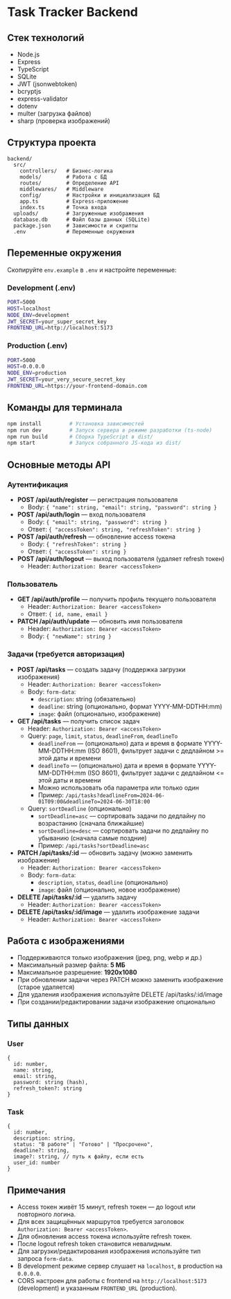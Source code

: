 # Task Tracker Backend

## Стек технологий

- Node.js
- Express
- TypeScript
- SQLite
- JWT (jsonwebtoken)
- bcryptjs
- express-validator
- dotenv
- multer (загрузка файлов)
- sharp (проверка изображений)

## Структура проекта

```
backend/
  src/
    controllers/   # Бизнес-логика
    models/        # Работа с БД
    routes/        # Определение API
    middlewares/   # Middleware
    config/        # Настройки и инициализация БД
    app.ts         # Express-приложение
    index.ts       # Точка входа
  uploads/         # Загруженные изображения
  database.db      # Файл базы данных (SQLite)
  package.json     # Зависимости и скрипты
  .env             # Переменные окружения
```

## Переменные окружения

Скопируйте `env.example` в `.env` и настройте переменные:

### Development (.env)

```bash
PORT=5000
HOST=localhost
NODE_ENV=development
JWT_SECRET=your_super_secret_key
FRONTEND_URL=http://localhost:5173
```

### Production (.env)

```bash
PORT=5000
HOST=0.0.0.0
NODE_ENV=production
JWT_SECRET=your_very_secure_secret_key
FRONTEND_URL=https://your-frontend-domain.com
```

## Команды для терминала

```sh
npm install         # Установка зависимостей
npm run dev         # Запуск сервера в режиме разработки (ts-node)
npm run build       # Сборка TypeScript в dist/
npm start           # Запуск собранного JS-кода из dist/
```

## Основные методы API

### Аутентификация

- **POST /api/auth/register** — регистрация пользователя
  - Body: `{ "name": string, "email": string, "password": string }`
- **POST /api/auth/login** — вход пользователя
  - Body: `{ "email": string, "password": string }`
  - Ответ: `{ "accessToken": string, "refreshToken": string }`
- **POST /api/auth/refresh** — обновление access токена
  - Body: `{ "refreshToken": string }`
  - Ответ: `{ "accessToken": string }`
- **POST /api/auth/logout** — выход пользователя (удаляет refresh токен)
  - Header: `Authorization: Bearer <accessToken>`

### Пользователь

- **GET /api/auth/profile** — получить профиль текущего пользователя
  - Header: `Authorization: Bearer <accessToken>`
  - Ответ: `{ id, name, email }`
- **PATCH /api/auth/update** — обновить имя пользователя
  - Header: `Authorization: Bearer <accessToken>`
  - Body: `{ "newName": string }`

### Задачи (требуется авторизация)

- **POST /api/tasks** — создать задачу (поддержка загрузки изображения)
  - Header: `Authorization: Bearer <accessToken>`
  - Body: `form-data`:
    - `description`: string (обязательно)
    - `deadline`: string (опционально, формат YYYY-MM-DDTHH:mm)
    - `image`: файл (опционально, изображение)
- **GET /api/tasks** — получить список задач
  - Header: `Authorization: Bearer <accessToken>`
  - Query: `page`, `limit`, `status`, `deadlineFrom`, `deadlineTo`
    - `deadlineFrom` — (опционально) дата и время в формате YYYY-MM-DDTHH:mm (ISO 8601), фильтрует задачи с дедлайном >= этой даты и времени
    - `deadlineTo` — (опционально) дата и время в формате YYYY-MM-DDTHH:mm (ISO 8601), фильтрует задачи с дедлайном <= этой даты и времени
    - Можно использовать оба параметра или только один
    - Пример: `/api/tasks?deadlineFrom=2024-06-01T09:00&deadlineTo=2024-06-30T18:00`
  - Query: `sortDeadline` (опционально)
    - `sortDeadline=asc` — сортировать задачи по дедлайну по возрастанию (сначала ближайшие)
    - `sortDeadline=desc` — сортировать задачи по дедлайну по убыванию (сначала самые поздние)
    - Пример: `/api/tasks?sortDeadline=asc`
- **PATCH /api/tasks/:id** — обновить задачу (можно заменить изображение)
  - Header: `Authorization: Bearer <accessToken>`
  - Body: `form-data`:
    - `description`, `status`, `deadline` (опционально)
    - `image`: файл (опционально, новое изображение)
- **DELETE /api/tasks/:id** — удалить задачу
  - Header: `Authorization: Bearer <accessToken>`
- **DELETE /api/tasks/:id/image** — удалить изображение задачи
  - Header: `Authorization: Bearer <accessToken>`

## Работа с изображениями

- Поддерживаются только изображения (jpeg, png, webp и др.)
- Максимальный размер файла: **5 МБ**
- Максимальное разрешение: **1920x1080**
- При обновлении задачи через PATCH можно заменить изображение (старое удаляется)
- Для удаления изображения используйте DELETE /api/tasks/:id/image
- При создании/редактировании задачи изображение опционально

## Типы данных

### User

```
{
  id: number,
  name: string,
  email: string,
  password: string (hash),
  refresh_token?: string
}
```

### Task

```
{
  id: number,
  description: string,
  status: "В работе" | "Готово" | "Просрочено",
  deadline?: string,
  image?: string, // путь к файлу, если есть
  user_id: number
}
```

## Примечания

- Access токен живёт 15 минут, refresh токен — до logout или повторного логина.
- Для всех защищённых маршрутов требуется заголовок `Authorization: Bearer <accessToken>`.
- Для обновления access токена используйте refresh токен.
- После logout refresh token становится невалидным.
- Для загрузки/редактирования изображения используйте тип запроса `form-data`.
- В development режиме сервер слушает на `localhost`, в production на `0.0.0.0`.
- CORS настроен для работы с frontend на `http://localhost:5173` (development) и указанным `FRONTEND_URL` (production).
